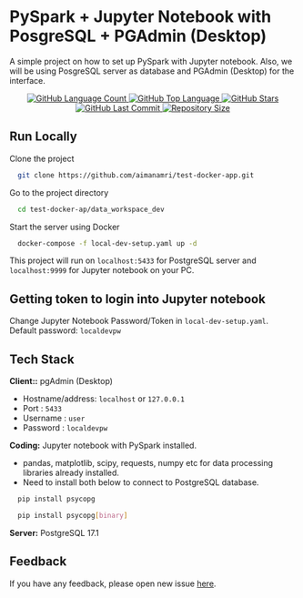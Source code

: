 
# PySpark + Jupyter Notebook with PosgreSQL + PGAdmin (Desktop)
A simple project on how to set up PySpark with Jupyter notebook. Also, we will be using PosgreSQL server as database and PGAdmin (Desktop) for the interface.

<p align="center">
  <a href="https://github.com/aimanamri/test-docker-app">
    <img alt="GitHub Language Count" src="https://img.shields.io/github/languages/count/aimanamri/test-docker-app">
  </a>

  <a href="https://github.com/aimanamri/test-docker-app">
    <img alt="GitHub Top Language" src="https://img.shields.io/github/languages/top/aimanamri/test-docker-app">
  </a>
  
  <a href="https://github.com/aimanamri/test-docker-app/stargazers">
    <img alt="GitHub Stars" src="https://img.shields.io/github/stars/aimanamri/test-docker-app?style=social">
  </a>

  <a href="https://github.com/aimanamri/test-docker-app/commits/main">
    <img alt="GitHub Last Commit" src="https://img.shields.io/github/last-commit/aimanamri/test-docker-app">
  </a>

  <a href="https://github.com/aimanamri/test-docker-app">
    <img alt="Repository Size" src="https://img.shields.io/github/repo-size/aimanamri/test-docker-app">
  </a>
</p>




## Run Locally

Clone the project

```bash
  git clone https://github.com/aimanamri/test-docker-app.git
```

Go to the project directory

```bash
  cd test-docker-ap/data_workspace_dev
```
Start the server using Docker

```bash
  docker-compose -f local-dev-setup.yaml up -d
```
This project will run on `localhost:5433` for PostgreSQL server and `localhost:9999` for Jupyter notebook on your PC.

## Getting token to login into Jupyter notebook
Change Jupyter Notebook Password/Token in `local-dev-setup.yaml`. Default password: `localdevpw`

## Tech Stack
**Client::** pgAdmin (Desktop)
- Hostname/address: `localhost` or `127.0.0.1`
- Port : `5433`
- Username : `user`
- Password : `localdevpw`

**Coding:** Jupyter notebook with PySpark installed.
- pandas, matplotlib, scipy, requests, numpy etc for data processing libraries already installed.
- Need to install both below to connect to PostgreSQL database.
```bash
  pip install psycopg
```
```bash
  pip install psycopg[binary]
```

**Server:** PostgreSQL 17.1


## Feedback

If you have any feedback, please open new issue [here](https://github.com/aimanamri/test-docker-app/issues/new).

